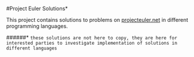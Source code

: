 #Project Euler Solutions*

This project contains solutions to problems on [projecteuler.net](www.projecteuler.net) in different programming languages.

######*
`these solutions are not here to copy, they are here for interested parties to investigate implementation of solutions in different languages`